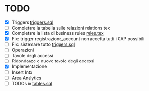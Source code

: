 # TODO

- [X] Triggers [triggers.sql](sql/triggers.sql)
- [ ] Completare la tabella sulle relazioni [relations.tex](tex/ch02/conceptual/relations.tex)
- [X] Completare la lista di business rules [rules.tex](tex/ch01/rules.tex)
- [X] Fix: trigger registrazione_account non accetta tutti i CAP possibili
- [ ] Fix: sistemare tutto [triggers.sql](sql/triggers.sql)
- [ ] Operazioni
- [ ] Tavole degli accessi
- [ ] Ridondanze e nuove tavole degli accessi
- [X] Implementazione
- [ ] Insert Into
- [ ] Area Analytics
- [ ] TODOs in [tables.sql](sql/tables.sql)

